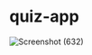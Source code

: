 # quiz-app
![Screenshot (632)](https://user-images.githubusercontent.com/56919489/194310575-56c5c36a-9489-4569-a36f-de17d0794e2d.png)
